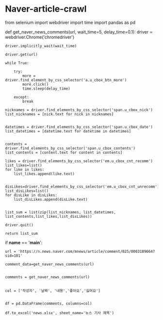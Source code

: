 # Naver-article-crawl







from selenium import webdriver
import time
import pandas as pd


def get_naver_news_comments(url, wait_time=5, delay_time=0.1):
    driver = webdriver.Chrome('chromedriver')

    driver.implicitly_wait(wait_time)

    driver.get(url)

    while True:

        try:
            more = driver.find_element_by_css_selector('a.u_cbox_btn_more')
            more.click()
            time.sleep(delay_time)

        except:
            break

    nicknames = driver.find_elements_by_css_selector('span.u_cbox_nick')
    list_nicknames = [nick.text for nick in nicknames]


    datetimes = driver.find_elements_by_css_selector('span.u_cbox_date')
    list_datetimes = [datetime.text for datetime in datetimes]

  
    contents = driver.find_elements_by_css_selector('span.u_cbox_contents')
    list_contents = [content.text for content in contents]

    likes = driver.find_elements_by_css_selector('em.u_cbox_cnt_recomm')
    list_likes=list()
    for like in likes:
        list_likes.append(like.text)


    disLikes=driver.find_elements_by_css_selector('em.u_cbox_cnt_unrecomm')
    list_disLikes=list()
    for disLike in disLikes:
        list_disLikes.append(disLike.text)


    list_sum = list(zip(list_nicknames, list_datetimes, list_contents,list_likes,list_disLikes))

    driver.quit()

    return list_sum


if __name__ == '__main__':


    url = 'https://n.news.naver.com/mnews/article/comment/025/0003189664?sid=101'

    comment_data=get_naver_news_comments(url)


    comments = get_naver_news_comments(url)


    col = ['작성자', '날짜', '내용','좋아요','싫어요']


    df = pd.DataFrame(comments, columns=col)

    df.to_excel('news.xlsx', sheet_name='뉴스 기사 제목')
